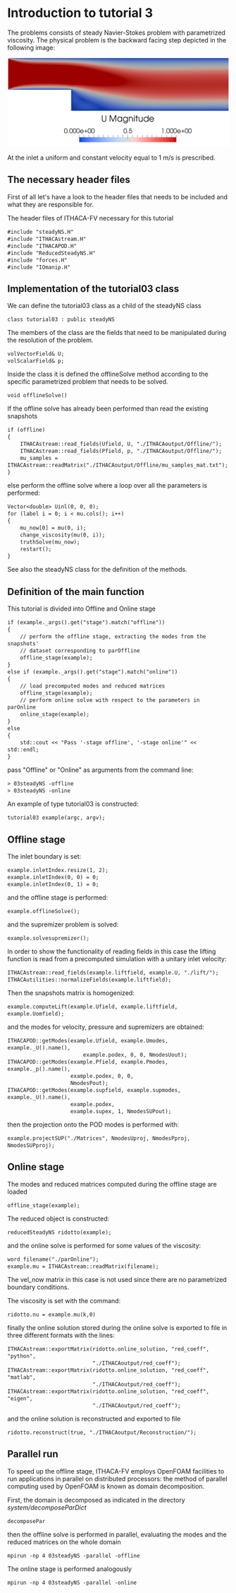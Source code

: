 # Introduction to tutorial 3

The problems consists of steady Navier-Stokes problem with parametrized
viscosity. The physical problem is the backward facing step depicted in the
following image:

![step](../../../docs/images/step.png)

At the inlet a uniform and constant velocity equal to 1 m/s is prescribed.

## The necessary header files

First of all let's have a look to the header files that needs to be included and what they are responsible for.

The header files of ITHACA-FV necessary for this tutorial

    #include "steadyNS.H"
    #include "ITHACAstream.H"
    #include "ITHACAPOD.H"
    #include "ReducedSteadyNS.H"
    #include "forces.H"
    #include "IOmanip.H"

## Implementation of the tutorial03 class

We can define the tutorial03 class as a child of the steadyNS class

    class tutorial03 : public steadyNS

The members of the class are the fields that need to be manipulated during the resolution of the problem.

    volVectorField& U;
    volScalarField& p;

Inside the class it is defined the offlineSolve method according to the specific parametrized problem that needs to be solved.

    void offlineSolve()

If the offline solve has already been performed than read the existing snapshots

    if (offline)
    {
        ITHACAstream::read_fields(Ufield, U, "./ITHACAoutput/Offline/");
        ITHACAstream::read_fields(Pfield, p, "./ITHACAoutput/Offline/");
        mu_samples = ITHACAstream::readMatrix("./ITHACAoutput/Offline/mu_samples_mat.txt");
    }

else perform the offline solve where a loop over all the parameters is performed:

    Vector<double> Uinl(0, 0, 0);
    for (label i = 0; i < mu.cols(); i++)
    {
        mu_now[0] = mu(0, i);
        change_viscosity(mu(0, i));
        truthSolve(mu_now);
        restart();
    }

See also the steadyNS class for the definition of the methods.

## Definition of the main function

This tutorial is divided into Offline and Online stage

    if (example._args().get("stage").match("offline"))
    {
        // perform the offline stage, extracting the modes from the snapshots'
        // dataset corresponding to parOffline
        offline_stage(example);
    }
    else if (example._args().get("stage").match("online"))
    {
        // load precomputed modes and reduced matrices
        offline_stage(example);
        // perform online solve with respect to the parameters in parOnline
        online_stage(example);
    }
    else
    {
        std::cout << "Pass '-stage offline', '-stage online'" << std::endl;
    }

pass "Offline" or "Online" as arguments from the command line:

    > 03steadyNS -offline
    > 03steadyNS -online

An example of type tutorial03 is constructed:

    tutorial03 example(argc, argv);

## Offline stage

The inlet boundary is set:

    example.inletIndex.resize(1, 2);
    example.inletIndex(0, 0) = 0;
    example.inletIndex(0, 1) = 0;

and the offline stage is performed:

    example.offlineSolve();

and the supremizer problem is solved:

    example.solvesupremizer();

In order to show the functionality of reading fields in this case the lifting function is read from a precomputed simulation with a unitary inlet velocity:

    ITHACAstream::read_fields(example.liftfield, example.U, "./lift/");
    ITHACAutilities::normalizeFields(example.liftfield);

Then the snapshots matrix is homogenized:

    example.computeLift(example.Ufield, example.liftfield, example.Uomfield);

and the modes for velocity, pressure and supremizers are obtained:

    ITHACAPOD::getModes(example.Ufield, example.Umodes, example._U().name(),
                            example.podex, 0, 0, NmodesUout);
    ITHACAPOD::getModes(example.Pfield, example.Pmodes, example._p().name(),
                        example.podex, 0, 0,
                        NmodesPout);
    ITHACAPOD::getModes(example.supfield, example.supmodes, example._U().name(),
                        example.podex,
                        example.supex, 1, NmodesSUPout);

then the projection onto the POD modes is performed with:

    example.projectSUP("./Matrices", NmodesUproj, NmodesPproj, NmodesSUPproj);

## Online stage

The modes and reduced matrices computed during the offline stage are loaded

    offline_stage(example);

The reduced object is constructed:

    reducedSteadyNS ridotto(example);

and the online solve is performed for some values of the viscosity:

    word filename("./parOnline");
    example.mu = ITHACAstream::readMatrix(filename);

The vel_now matrix in this case is not used since there are no parametrized boundary conditions.

The viscosity is set with the command:

    ridotto.nu = example.mu(k,0)

finally the online solution stored during the online solve is exported to file in three different formats with the lines:

    ITHACAstream::exportMatrix(ridotto.online_solution, "red_coeff", "python",
                               "./ITHACAoutput/red_coeff");
    ITHACAstream::exportMatrix(ridotto.online_solution, "red_coeff", "matlab",
                               "./ITHACAoutput/red_coeff");
    ITHACAstream::exportMatrix(ridotto.online_solution, "red_coeff", "eigen",
                               "./ITHACAoutput/red_coeff");

and the online solution is reconstructed and exported to file

    ridotto.reconstruct(true, "./ITHACAoutput/Reconstruction/");


## Parallel run

To speed up the offline stage, ITHACA-FV employs OpenFOAM facilities to run
applications in parallel on distributed processors: the method of parallel
computing used by OpenFOAM is known as domain decomposition.

First, the domain is decomposed as indicated in the directory
*system/decomposeParDict*

    decomposePar

then the offline solve is performed in parallel, evaluating the modes and the
reduced matrices on the whole domain

    mpirun -np 4 03steadyNS -parallel -offline

The online stage is performed analogously

    mpirun -np 4 03steadyNS -parallel -online